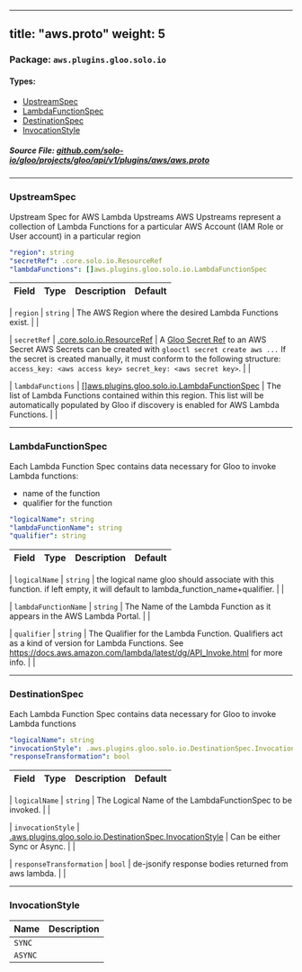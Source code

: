 
---
title: "aws.proto"
weight: 5
---

<!-- Code generated by solo-kit. DO NOT EDIT. -->


### Package: `aws.plugins.gloo.solo.io` 
#### Types:


- [UpstreamSpec](#upstreamspec)
- [LambdaFunctionSpec](#lambdafunctionspec)
- [DestinationSpec](#destinationspec)
- [InvocationStyle](#invocationstyle)
  



##### Source File: [github.com/solo-io/gloo/projects/gloo/api/v1/plugins/aws/aws.proto](https://github.com/solo-io/gloo/blob/master/projects/gloo/api/v1/plugins/aws/aws.proto)





---
### UpstreamSpec

 
Upstream Spec for AWS Lambda Upstreams
AWS Upstreams represent a collection of Lambda Functions for a particular AWS Account (IAM Role or User account)
in a particular region

```yaml
"region": string
"secretRef": .core.solo.io.ResourceRef
"lambdaFunctions": []aws.plugins.gloo.solo.io.LambdaFunctionSpec

```

| Field | Type | Description | Default |
| ----- | ---- | ----------- |----------- | 



| `region` | `string` |  The AWS Region where the desired Lambda Functions exist.  |  |



| `secretRef` | [.core.solo.io.ResourceRef](../../../../../../../../solo-kit/api/v1/ref.proto.sk#resourceref) |  A [Gloo Secret Ref](https://gloo.solo.io/introduction/concepts/#Secrets) to an AWS Secret AWS Secrets can be created with `glooctl secret create aws ...` If the secret is created manually, it must conform to the following structure: ``` access_key: <aws access key> secret_key: <aws secret key> ```.  |  |



| `lambdaFunctions` | [[]aws.plugins.gloo.solo.io.LambdaFunctionSpec](../aws.proto.sk#lambdafunctionspec) |  The list of Lambda Functions contained within this region. This list will be automatically populated by Gloo if discovery is enabled for AWS Lambda Functions.  |  |




---
### LambdaFunctionSpec

 
Each Lambda Function Spec contains data necessary for Gloo to invoke Lambda functions:
- name of the function
- qualifier for the function

```yaml
"logicalName": string
"lambdaFunctionName": string
"qualifier": string

```

| Field | Type | Description | Default |
| ----- | ---- | ----------- |----------- | 



| `logicalName` | `string` |  the logical name gloo should associate with this function. if left empty, it will default to lambda_function_name+qualifier.  |  |



| `lambdaFunctionName` | `string` |  The Name of the Lambda Function as it appears in the AWS Lambda Portal.  |  |



| `qualifier` | `string` |  The Qualifier for the Lambda Function. Qualifiers act as a kind of version for Lambda Functions. See https://docs.aws.amazon.com/lambda/latest/dg/API_Invoke.html for more info.  |  |




---
### DestinationSpec

 
Each Lambda Function Spec contains data necessary for Gloo to invoke Lambda functions

```yaml
"logicalName": string
"invocationStyle": .aws.plugins.gloo.solo.io.DestinationSpec.InvocationStyle
"responseTransformation": bool

```

| Field | Type | Description | Default |
| ----- | ---- | ----------- |----------- | 



| `logicalName` | `string` |  The Logical Name of the LambdaFunctionSpec to be invoked.  |  |



| `invocationStyle` | [.aws.plugins.gloo.solo.io.DestinationSpec.InvocationStyle](../aws.proto.sk#invocationstyle) |  Can be either Sync or Async.  |  |



| `responseTransformation` | `bool` |  de-jsonify response bodies returned from aws lambda.  |  |




---
### InvocationStyle



| Name | Description |
| ----- | ----------- | 
| `SYNC` |  |
| `ASYNC` |  |





<!-- Start of HubSpot Embed Code -->
<script type="text/javascript" id="hs-script-loader" async defer src="//js.hs-scripts.com/5130874.js"></script>
<!-- End of HubSpot Embed Code -->
